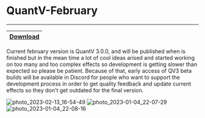 # QuantV-February
---
|[Download](https://anonfiles.com/f9ZeH2X4yb/QuantV_Singleplayer_and_FiveM_January_7z)
|:------------- |
Current february version is QuantV 3.0.0, and will be published when is finished but in the mean time a lot of cool ideas arised and started working on too many and too complex effects so development is getting slower than expected so please be patient.
Because of that, early access of QV3 beta builds will be available in Discord for people who want to support the development process in order to get quality feedback and update current effects so they don't get outdated for the final version.

![photo_2023-02-13_16-54-49](https://user-images.githubusercontent.com/124604734/218476524-95b34cf0-ca7c-4d4d-be29-806626d40ff2.jpg)
![photo_2023-01-04_22-07-29](https://user-images.githubusercontent.com/124604734/219112215-62afbc3d-6a32-4783-a48c-e6c577ed7547.jpg)
![photo_2023-01-04_22-08-16](https://user-images.githubusercontent.com/124604734/219112236-c9ef1edb-7ff7-4757-848f-1287bd62a13f.jpg)
